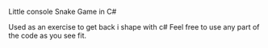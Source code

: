 Little console Snake Game in C# 

Used as an exercise to get back i shape with c#
Feel free to use any part of the code as you see fit.
